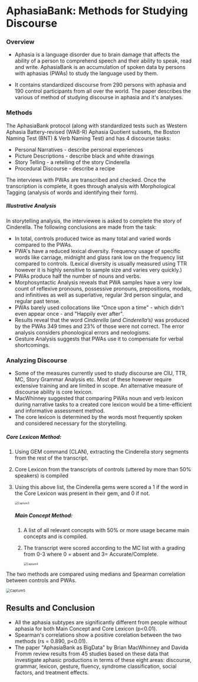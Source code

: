 # AphasiaBank: Methods for Studying Discourse

### Overview

- Aphasia is a language disorder due to brain damage that affects the ability of a person to comprehend speech and their ability to speak, read and write. AphasiaBank is an accumulation of spoken data by persons with aphasias (PWAs) to study the language used by them.  

- It contains standardized discourse from 290 persons with aphasia and 190 control participants from all over the world. The paper describes the various of method of studying discourse in aphasia and it's analyses. 

  

### Methods

The AphasiaBank protocol (along with standardized tests such as Western Aphasia Battery-revised (WAB-R)  Aphasia Quotient subsets, the Boston Naming Test (BNT) & Verb Naming Test) and  has 4 discourse tasks:

- Personal Narratives - describe personal experiences
- Picture Descriptions - describe black and white drawings
- Story Telling - a retelling of the story Cinderella
- Procedural Discourse - describe a recipe 

The interviews with PWAs are transcribed and checked. Once the transcription is complete, it goes through analysis with Morphological Tagging (analysis of words and identifying their form). 



##### Illustrative Analysis

In storytelling analysis, the interviewee is asked to complete the story of Cinderella. The following conclusions are made from the task:

- In total, controls produced twice as many total and varied words compared to the PWAs.
- PWA's have a reduced lexical diversity. Frequency usage of specific words like carriage, midnight and glass rank low on the frequency list compared to controls. (Lexical diversity is usually measured using TTR however it is highly sensitive to sample size and varies very quickly.)
- PWAs produce half the number of nouns and verbs. 
- Morphosyntactic Analysis reveals that PWA samples have a very low count of reflexive pronouns, possessive pronouns, prepositions, modals, and infinitives as well as superlative, regular 3rd person singular, and regular past tense.
- PWAs barely used collocations like “Once upon a time" - which didn't even appear once - and "Happily ever after". 
- Results reveal that the word *Cinderella* (and *Cinderella’s)* was produced by the PWAs 349 times and 23% of those were not correct. The error analysis considers phonological errors and neologisms. 
- Gesture Analysis suggests that PWAs use it to compensate for verbal shortcomings.



### Analyzing Discourse

- Some of the measures currently used to study discourse are CIU, TTR, MC, Story Grammar Analysis etc. Most of these however require extensive training and are limited in scope. An alternative measure of discourse ability is core lexicon. 
- MacWhinney suggested that comparing PWAs noun and verb lexicon during narrative tasks to a created core lexicon would be a time-efficient and informative assessment method. 
- The core lexicon is determined by the words most frequently spoken and considered necessary for the storytelling. 

##### Core Lexicon Method:

1. Using GEM command (CLAN), extracting the Cinderella story segments from the rest of the transcript.

2. Core Lexicon from the transcripts of controls (uttered by more than 50% speakers) is compiled

3. Using this above list, the Cinderella gems were scored a 1 if the word in the Core Lexicon was present in their gem, and 0 if not.

   <img src="C:\Users\gargi_su0btum\Downloads\BITSG\NeuroLinguistics Reading Course\Capture3.PNG" alt="Capture3" style="zoom: 50%;" />

   ##### Main Concept Method:

   1. A list of all relevant concepts with 50% or more usage became main concepts and is compiled.

   2. The transcript were scored according to the MC list with a grading from 0-3 where 0 = absent and 3= Accurate/Complete.

      <img src="C:\Users\gargi_su0btum\Downloads\BITSG\NeuroLinguistics Reading Course\Capture4.PNG" alt="Capture4" style="zoom:50%;" />



The two methods are compared using medians and Spearman correlation between controls and PWAs.

<img src="C:\Users\gargi_su0btum\Downloads\BITSG\NeuroLinguistics Reading Course\Capture5.PNG" alt="Capture5" style="zoom: 67%;" />



## Results and Conclusion

- All the aphasia subtypes are significantly different from people without aphasia for both Main Concept and Core Lexicon (p<0.01).
- Spearman's correlations show a positive corelation between the two methods (rs = 0.890, p<0.01). 
- The paper "AphasiaBank as BigData" by Brian MacWhinney and Davida Fromm review results from 45 studies based on these data that investigate aphasic productions in terms of these eight areas: discourse, grammar, lexicon, gesture, fluency, syndrome classification, social factors, and treatment effects.
